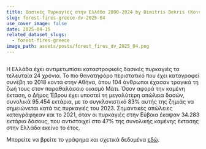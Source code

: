 ```yaml
---
title: Δασικές Πυρκαγίες στην Ελλάδα 2000-2024 by Dimitris Bekris (Κοινότητα )
slug: forest-fires-greece-dv-2025-04
use_cover_image: false
date: 2025-04-15
related_dataset_slugs:
  - forest-fires-greece
image_path: assets/posts/forest_fires_dv_2025_04.png
---
```


<img src="{{ site.baseurl }}/{{ item.image_path | default: 'assets/posts/forest_fires_dv_2025_04.png' }}" class="img-fluid w-100 h-100" alt="">

Η Ελλάδα έχει αντιμετωπίσει καταστροφικές δασικές πυρκαγιές τα τελευταία 24 χρόνια. Το πιο θανατηφόρο περιστατικό που έχει καταγραφεί συνέβη το 2018 κοντά στην Αθήνα, όπου 104 άνθρωποι έχασαν τραγικά
τη ζωή τους στον παραθαλάσσιο οικισμό Μάτι. Όσον αφορά την καμένη έκταση, ο Δήμος Έβρου έχει υποστεί τη μεγαλύτερη απώλεια δασών, συνολικά 95.454 εκτάρια, με το συγκλονιστικό 83% αυτής της ζημιάς να
σημειώνεται κατά τις πυρκαγιές του 2023. Σημαντικές απώλειες καταγράφηκαν και το 2021, όταν οι πυρκαγιές στην Εύβοια έκαψαν 34.283 εκτάρια δάσους, που αντιστοιχεί στο 47% της συνολικής καμένης έκτασης
στην Ελλάδα εκείνο το έτος.

Μπορείτε να βρείτε το γράφημα και σχετικά δεδομένα [εδώ](https://dataforgreece.com/data-directory/forest-fires-greece/).